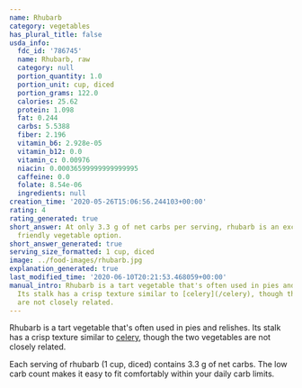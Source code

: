 ```yaml
---
name: Rhubarb
category: vegetables
has_plural_title: false
usda_info:
  fdc_id: '786745'
  name: Rhubarb, raw
  category: null
  portion_quantity: 1.0
  portion_unit: cup, diced
  portion_grams: 122.0
  calories: 25.62
  protein: 1.098
  fat: 0.244
  carbs: 5.5388
  fiber: 2.196
  vitamin_b6: 2.928e-05
  vitamin_b12: 0.0
  vitamin_c: 0.00976
  niacin: 0.00036599999999999995
  caffeine: 0.0
  folate: 8.54e-06
  ingredients: null
creation_time: '2020-05-26T15:06:56.244103+00:00'
rating: 4
rating_generated: true
short_answer: At only 3.3 g of net carbs per serving, rhubarb is an excellent, keto
  friendly vegetable option.
short_answer_generated: true
serving_size_formatted: 1 cup, diced
image: ../food-images/rhubarb.jpg
explanation_generated: true
last_modified_time: '2020-06-10T20:21:53.468059+00:00'
manual_intro: Rhubarb is a tart vegetable that's often used in pies and relishes.
  Its stalk has a crisp texture similar to [celery](/celery), though the two vegetables
  are not closely related.
---
```

Rhubarb is a tart vegetable that's often used in pies and relishes. Its stalk has a crisp texture similar to [celery](/celery), though the two vegetables are not closely related.

Each serving of rhubarb (1 cup, diced) contains 3.3 g of net carbs. The low carb count makes it easy to fit comfortably within your daily carb limits.
